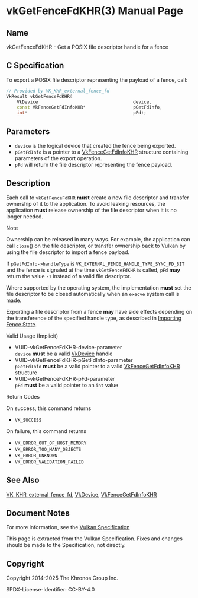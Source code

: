 # vkGetFenceFdKHR(3) Manual Page

## Name

vkGetFenceFdKHR - Get a POSIX file descriptor handle for a fence



## [](#_c_specification)C Specification

To export a POSIX file descriptor representing the payload of a fence, call:

```c++
// Provided by VK_KHR_external_fence_fd
VkResult vkGetFenceFdKHR(
    VkDevice                                    device,
    const VkFenceGetFdInfoKHR*                  pGetFdInfo,
    int*                                        pFd);
```

## [](#_parameters)Parameters

- `device` is the logical device that created the fence being exported.
- `pGetFdInfo` is a pointer to a [VkFenceGetFdInfoKHR](https://registry.khronos.org/vulkan/specs/latest/man/html/VkFenceGetFdInfoKHR.html) structure containing parameters of the export operation.
- `pFd` will return the file descriptor representing the fence payload.

## [](#_description)Description

Each call to `vkGetFenceFdKHR` **must** create a new file descriptor and transfer ownership of it to the application. To avoid leaking resources, the application **must** release ownership of the file descriptor when it is no longer needed.

Note

Ownership can be released in many ways. For example, the application can call `close`() on the file descriptor, or transfer ownership back to Vulkan by using the file descriptor to import a fence payload.

If `pGetFdInfo->handleType` is `VK_EXTERNAL_FENCE_HANDLE_TYPE_SYNC_FD_BIT` and the fence is signaled at the time `vkGetFenceFdKHR` is called, `pFd` **may** return the value `-1` instead of a valid file descriptor.

Where supported by the operating system, the implementation **must** set the file descriptor to be closed automatically when an `execve` system call is made.

Exporting a file descriptor from a fence **may** have side effects depending on the transference of the specified handle type, as described in [Importing Fence State](https://registry.khronos.org/vulkan/specs/latest/html/vkspec.html#synchronization-fences-importing).

Valid Usage (Implicit)

- [](#VUID-vkGetFenceFdKHR-device-parameter)VUID-vkGetFenceFdKHR-device-parameter  
  `device` **must** be a valid [VkDevice](https://registry.khronos.org/vulkan/specs/latest/man/html/VkDevice.html) handle
- [](#VUID-vkGetFenceFdKHR-pGetFdInfo-parameter)VUID-vkGetFenceFdKHR-pGetFdInfo-parameter  
  `pGetFdInfo` **must** be a valid pointer to a valid [VkFenceGetFdInfoKHR](https://registry.khronos.org/vulkan/specs/latest/man/html/VkFenceGetFdInfoKHR.html) structure
- [](#VUID-vkGetFenceFdKHR-pFd-parameter)VUID-vkGetFenceFdKHR-pFd-parameter  
  `pFd` **must** be a valid pointer to an `int` value

Return Codes

On success, this command returns

- `VK_SUCCESS`

On failure, this command returns

- `VK_ERROR_OUT_OF_HOST_MEMORY`
- `VK_ERROR_TOO_MANY_OBJECTS`
- `VK_ERROR_UNKNOWN`
- `VK_ERROR_VALIDATION_FAILED`

## [](#_see_also)See Also

[VK\_KHR\_external\_fence\_fd](https://registry.khronos.org/vulkan/specs/latest/man/html/VK_KHR_external_fence_fd.html), [VkDevice](https://registry.khronos.org/vulkan/specs/latest/man/html/VkDevice.html), [VkFenceGetFdInfoKHR](https://registry.khronos.org/vulkan/specs/latest/man/html/VkFenceGetFdInfoKHR.html)

## [](#_document_notes)Document Notes

For more information, see the [Vulkan Specification](https://registry.khronos.org/vulkan/specs/latest/html/vkspec.html#vkGetFenceFdKHR)

This page is extracted from the Vulkan Specification. Fixes and changes should be made to the Specification, not directly.

## [](#_copyright)Copyright

Copyright 2014-2025 The Khronos Group Inc.

SPDX-License-Identifier: CC-BY-4.0
